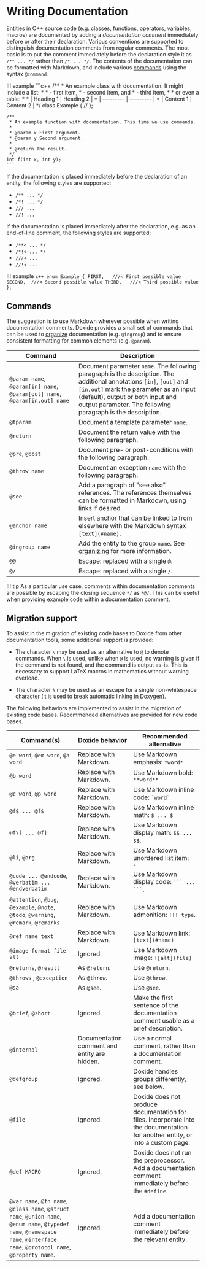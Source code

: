# Writing Documentation

Entities in C++ source code (e.g. classes, functions, operators, variables, macros) are documented by adding a *documentation comment* immediately before or after their declaration. Various conventions are supported to distinguish documentation comments from regular comments. The most basic is to put the comment immediately before the declaration style it as `/** ... */` rather than `/* ... */`. The contents of the documentation can be formatted with Markdown, and include various [commands](#commands) using the syntax `@command`.

!!! example
    ```c++
    /**
     * An example class with documentation. It might include a list:
     * 
     * - first item,
     * - second item, and
     * - third item,
     *
     * or even a table:
     *
     * | Heading 1 | Heading 2 |
     * | --------- | --------- |
     * | Content 1 | Content 2 |
     */
    class Example {
      //
    };

    /**
     * An example function with documentation. This time we use commands.
     *
     * @param x First argument.
     * @param y Second argument.
     *
     * @return The result.
     */
    int f(int x, int y);
    ```

If the documentation is placed immediately before the declaration of an entity, the following styles are supported:

- `/** ... */`
- `/*! ... */`
- `/// ...`
- `//! ...`

If the documentation is placed immediately after the declaration, e.g. as an end-of-line comment, the following styles are supported:

- `/**< ... */`
- `/*!< ... */`
- `///< ...`
- `//!< ...`

!!! example
    ```c++
    enum Example {
      FIRST,   ///< First possible value
      SECOND,  ///< Second possible value
      THIRD,   ///< Third possible value
    };
    ```

## Commands

The suggestion is to use Markdown wherever possible when writing documentation comments. Doxide provides a small set of commands that can be used to [organize](organizing.md) documentation (e.g. `@ingroup`) and to ensure consistent formatting for common elements (e.g. `@param`).

| Command                                                      | Description                                                  |
| ------------------------------------------------------------ | ------------------------------------------------------------ |
| `@param name`, `@param[in] name`, `@param[out] name`, `@param[in,out] name` | Document parameter `name`. The following paragraph is the description. The additional annotations `[in]`, `[out]` and `[in,out]` mark the parameter as an input (default), output or both input and output parameter. The following paragraph is the description. |
| `@tparam`                                                    | Document a template parameter `name`.                        |
| `@return`                                                    | Document the return value with the following paragraph.      |
| `@pre`, `@post`                                              | Document pre- or post-conditions with the following paragraph. |
| `@throw name`                                                | Document an exception `name` with the following paragraph.   |
| `@see`                                                       | Add a paragraph of "see also" references. The references themselves can be formatted in Markdown, using links if desired. |
| `@anchor name`                                               | Insert anchor that can be linked to from elsewhere with the Markdown syntax `[text](#name)`. |
| `@ingroup name`                                              | Add the entity to the group `name`. See [organizing](organizing.md) for more information.        |
| `@@`                                                         | Escape: replaced with a single `@`.                                                               |
| `@/`                                                         | Escape: replaced with a single `/`.                                                               |

!!! tip
    As a particular use case, comments within documentation comments are possible by escaping the closing sequence `*/` as `*@/`. This can be useful when providing example code within a documentation comment.

## Migration support

To assist in the migration of existing code bases to Doxide from other documentation tools, some additional support is provided:

- The character `\` may be used as an alternative to `@` to denote commands. When `\` is used, unlike when `@` is used, no warning is given if the command is not found, and the command is output as-is. This is necessary to support LaTeX macros in mathematics without warning overload.

- The character `%` may be used as an escape for a single non-whitespace character (it is used to break automatic linking in Doxygen).
    
The following behaviors are implemented to assist in the migration of existing code bases. Recommended alternatives are provided for new code bases.

| Command(s)                                                   | Doxide behavior                               | Recommended alternative                                        |
| ------------------------------------------------------------ | --------------------------------------------- | ------------------------------------------------------------ |
| `@e word`, `@em word`, `@a word`                             | Replace with Markdown.                        | Use Markdown emphasis: `*word*`                              |
| `@b word`                                                    | Replace with Markdown.                        | Use Markdown bold: `**word**`                                |
| `@c word`, `@p word`                                         | Replace with Markdown.                        | Use Markdown inline code: `` `word` ``                       |
| `@f$ ... @f$`                                                | Replace with Markdown.                        | Use Markdown inline math: `$ ... $`                          |
| `@f\[ ... @f]`                                               | Replace with Markdown.                        | Use Markdown display math: `$$ ... $$`.                      |
| `@li`, `@arg`                                                | Replace with Markdown.                        | Use Markdown unordered list item: `  - `                     |
| `@code ... @endcode`, `@verbatim ... @endverbatim`           | Replace with Markdown.                        | Use Markdown display code: `` ``` ... ``` ``.                |
| `@attention`, `@bug`, `@example`, `@note`, `@todo`, `@warning`, `@remark`, `@remarks` | Replace with Markdown.                        | Use Markdown admonition: `!!! type`.                         |
| `@ref name text`                                             | Replace with Markdown.                        | Use Markdown link: `[text](#name)`                           |
| `@image format file alt`                                     | Ignored.                                      | Use Markdown image: `![alt](file)`                           |
| `@returns`, `@result`                                        | As `@return`.                                 | Use `@return`.                                               |
| `@throws` , `@exception`                                     | As `@throw`.                                  | Use `@throw`.                                                |
| `@sa`                                                        | As `@see`.                                    | Use `@see`.                                                  |
| `@brief`, `@short`                                           | Ignored.                                      | Make the first sentence of the documentation comment usable as a brief description. |
| `@internal`                                                  | Documentation comment and entity are hidden.  | Use a normal comment, rather than a documentation comment.   |
| `@defgroup`                                                  | Ignored.                                      | Doxide handles groups differently, see below.                |
| `@file`                                                      | Ignored.                                      | Doxide does not produce documentation for files. Incorporate into the documentation for another entity, or into a custom page. |
| `@def MACRO`                                                 | Ignored.                                      | Doxide does not run the preprocessor. Add a documentation comment immediately before the `#define`. |
| `@var name`, `@fn name`, `@class name`, `@struct name`, `@union name`, `@enum name`,  `@typedef name`, `@namespace name`, `@interface name`, `@protocol name`, `@property name`. | Ignored.                                      | Add a documentation comment immediately before the relevant entity. |

